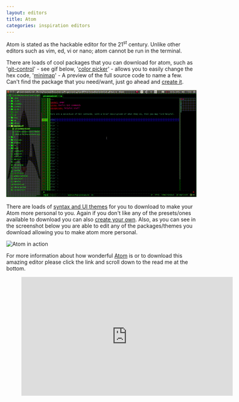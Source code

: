 ```yaml
---
layout: editors
title: Atom
categories: inspiration editors
---
```

Atom is stated as the hackable editor for the 21<sup>st</sup> century. Unlike other editors such as vim, ed,
vi or nano; atom cannot be run in the terminal.

There are loads of cool packages that you can download for atom, such as '[git-control][atomgit]' - see gif
 below, '[color picker][color]' - allows you to easily change the hex code,
 '[minimap][map]' - A preview of the full source code to name a few.  Can't find the package that you
 need/want, just go ahead and [create it][makepackage].

![git-control in action](/res/gifs/git-control.gif)

There are loads of [syntax and UI themes][themes] for you to download to make your Atom more personal to you.
Again if you don't like any of the presets/ones available to download you can also
[create your own][maketheme]. Also, as you can see in the screenshot below you are able to edit any of the
packages/themes you download allowing you to make atom more personal.

![Atom in action](/res/editor_images/Atom-Screenshot.png)

For more information about how wonderful [Atom][Atom] is or to download this amazing editor please click the link and
scroll down to the read me at the bottom.

<div class="video">
    <figure>
        <iframe width="560" height="315" src="https://www.youtube.com/embed/Y7aEiVwBAdk" frameborder="0" allowfullscreen></iframe>
    </figure>
</div>

[atomgit]: https://atom.io/packages/git-control
[color]: https://atom.io/packages/color-picker
[map]: https://atom.io/packages/minimap
[makepackage]: https://atom.io/docs/latest/hacking-atom-package-word-count
[themes]: https://atom.io/themes
[maketheme]: https://atom.io/docs/latest/hacking-atom-creating-a-theme
[Atom]: https://github.com/atom/atom

